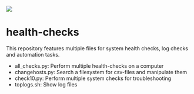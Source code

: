 ![](https://codebuild.us-east-2.amazonaws.com/badges?uuid=eyJlbmNyeXB0ZWREYXRhIjoiWWt0aE5lR1Y4U3JheU9VbFp6a2dRRHNtR2VmbWJEeTZXeTJVMHdJSHZlbjhtQWEvYTljdlk0c09xQ0lEZHZRL0Q0OEZxYlZIdDBGeVk3Z0hxMGZvWUUwPSIsIml2UGFyYW1ldGVyU3BlYyI6IkRkMXdCdVB1c2FsajlFQzQiLCJtYXRlcmlhbFNldFNlcmlhbCI6MX0%3D&branch=main)
# health-checks
This repository features multiple files for system health checks, log checks and automation tasks.
* all_checks.py: Perform multiple health-checks on a computer
* changehosts.py: Search a filesystem for csv-files and manipulate them
* check10.py: Perform multiple system checks for troubleshooting
* toplogs.sh: Show log files

